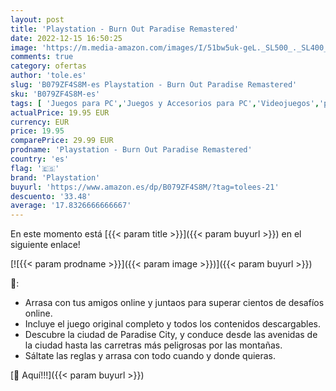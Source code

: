 ```yaml
---
layout: post
title: 'Playstation - Burn Out Paradise Remastered'
date: 2022-12-15 16:50:25
image: 'https://m.media-amazon.com/images/I/51bw5uk-geL._SL500_._SL400_.jpg'
comments: true
category: ofertas
author: 'tole.es'
slug: 'B079ZF4S8M-es Playstation - Burn Out Paradise Remastered'
sku: 'B079ZF4S8M-es'
tags: [ 'Juegos para PC','Juegos y Accesorios para PC','Videojuegos','playstation','🇪🇸', ]
actualPrice: 19.95 EUR
currency: EUR
price: 19.95
comparePrice: 29.99 EUR
prodname: 'Playstation - Burn Out Paradise Remastered'
country: 'es'
flag: '🇪🇸'
brand: 'Playstation'
buyurl: 'https://www.amazon.es/dp/B079ZF4S8M/?tag=tolees-21'
descuento: '33.48'
average: '17.8326666666667'
---
```


En este momento está [{{< param title >}}]({{< param buyurl >}}) en el siguiente enlace!

[![{{< param prodname >}}]({{< param image >}})]({{< param buyurl >}})

🔎:

- Arrasa con tus amigos online y juntaos para superar cientos de desafíos online.
- Incluye el juego original completo y todos los contenidos descargables.
- Descubre la ciudad de Paradise City, y conduce desde las avenidas de la ciudad hasta las carretras más peligrosas por las montañas.
- Sáltate las reglas y arrasa con todo cuando y donde quieras.

[🛒 Aquí!!!]({{< param buyurl >}})

